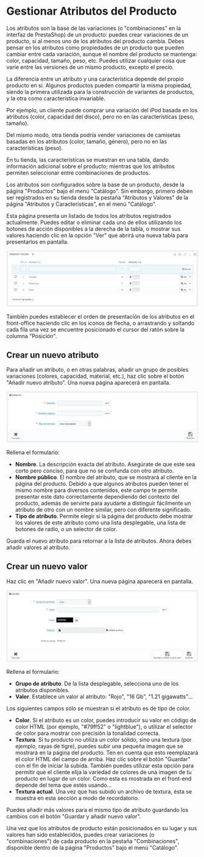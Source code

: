 # Gestionar Atributos del Producto

Los atributos son la base de las variaciones \(o "combinaciones" en la interfaz de PrestaShop\) de un producto: puedes crear variaciones de un producto, si al menos uno de los atributos del producto cambia. Debes pensar en los atributos como propiedades de un producto que pueden cambiar entre cada variación, aunque el nombre del producto se mantenga: color, capacidad, tamaño, peso, etc. Puedes utilizar cualquier cosa que varíe entre las versiones de un mismo producto, excepto el precio.

La diferencia entre un atributo y una característica depende del propio producto en sí. Algunos productos pueden compartir la misma propiedad, siendo la primera utilizada para la construcción de variantes de productos, y la otra como característica invariable.

Por ejemplo, un cliente puede comprar una variación del iPod basada en los atributos \(color, capacidad del disco\), pero no en las características \(peso, tamaño\).

Del mismo modo, otra tienda podría vender variaciones de camisetas basadas en los atributos \(color, tamaño, género\), pero no en las características \(peso\).

En tu tienda, las características se muestran en una tabla, dando información adicional sobre el producto; mientras que los atributos permiten seleccionar entre combinaciones de productos.

Los atributos son configurados sobre la base de un producto, desde la página "Productos" bajo el menú "Catálogo". Sin embargo, primero deben ser registrados en su tienda desde la pestaña "Atributos y Valores" de la página "Atributos y Características", en el menú "Catálogo".

Esta página presenta un listado de todos los atributos registrados actualmente. Puedes editar o eliminar cada uno de ellos utilizando los botones de acción disponibles a la derecha de la tabla, o mostrar sus valores haciendo clic en la opción "Ver" que abrirá una nueva tabla para presentarlos en pantalla.

![](../../../.gitbook/assets/54265089.png)

También puedes establecer el orden de presentación de los atributos en el front-office haciendo clic en los iconos de flecha, o arrastrando y soltando cada fila una vez se encuentre posicionado el cursor del ratón sobre la columna "Posición".

## Crear un nuevo atributo <a id="GestionarAtributosdelProducto-Crearunnuevoatributo"></a>

Para añadir un atributo, o en otras palabras, añadir un grupo de posibles variaciones \(colores, capacidad, material, etc.\), haz clic sobre el botón "Añadir nuevo atributo". Una nueva página aparecerá en pantalla.

![](../../../.gitbook/assets/54265091.png)

Rellena el formulario:

* **Nombre**. La descripción exacta del atributo. Asegúrate de que este sea corto pero conciso, para que no se confunda con otro atributo.
* **Nombre público**. El nombre del atributo, que se mostrará al cliente en la página del producto. Debido a que algunos atributos pueden tener el mismo nombre para diversos contenidos, este campo te permite presentar este dato correctamente dependiendo del contexto del producto, además de servirte para ayudarte a distinguir fácilmente un atributo de otro con un nombre similar, pero con diferente significado.
* **Tipo de atributo**. Permite elegir si la página del producto debe mostrar los valores de este atributo como una lista desplegable, una lista de botones de radio, o un selector de color.

Guarda el nuevo atributo para retornar a la lista de atributos. Ahora debes añadir valores al atributo.

## Crear un nuevo valor <a id="GestionarAtributosdelProducto-Crearunnuevovalor"></a>

Haz clic en "Añadir nuevo valor". Una nueva página aparecerá en pantalla.

![](../../../.gitbook/assets/54265094.png)

Rellena el formulario:

* **Grupo de atributo**. De la lista desplegable, selecciona uno de los atributos disponibles.
* **Valor**. Establece un valor al atributo: "Rojo", "16 Gb", "1.21 gigawatts"...

Los siguientes campos sólo se muestran si el atributo es de tipo de color.

* **Color**. Si el atributo es un color, puedes introducir su valor en código de color HTML \(por ejemplo, "\#79ff52" o "lightblue"\), o utilizar el selector de color para mostrar con precisión la tonalidad correcta.
* **Textura**. Si tu producto no utiliza un color sólido, sino una textura \(por ejemplo, rayas de tigre\), puedes subir una pequeña imagen que se mostrará en la página del producto. Ten en cuenta que esto reemplazará el color HTML del campo de arriba. Haz clic sobre el botón "Guardar" con el fin de iniciar la subida. También puedes utilizar esta opción para permitir que el cliente elija la variedad de colores de una imagen de tu producto en lugar de un color. Como esta es mostrada en el front-end depende del tema que estés usando...
* **Textura actual**. Una vez que has subido un archivo de textura, ésta se muestra en esta sección a modo de recordatorio.

Puedes añadir más valores para el mismo tipo de atributo guardando los cambios con el botón "Guardar y añadir nuevo valor".

Una vez que los atributos de producto están posicionados en su lugar y sus valores han sido establecidos, puedes crear variaciones \(o "combinaciones"\) de cada producto en la pestaña "Combinaciones", disponible dentro de la página "Productos" bajo el menú "Catálogo".

